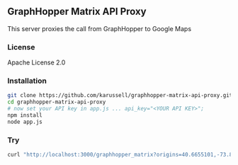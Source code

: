 ## GraphHopper Matrix API Proxy

This server proxies the call from GraphHopper to Google Maps

### License

Apache License 2.0

### Installation

```bash
git clone https://github.com/karussell/graphhopper-matrix-api-proxy.git
cd graphhopper-matrix-api-proxy
# now set your API key in app.js ... api_key="<YOUR API KEY>";
npm install
node app.js
```

### Try

```bash
curl "http://localhost:3000/graphhopper_matrix?origins=40.6655101,-73.89188969999998&destinations=40.6905615%2C-73.9976592|40.6905615%2C-73.9976592
```
